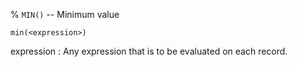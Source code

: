 % `MIN()` -- Minimum value

    min(<expression>)

expression
  : Any expression that is to be evaluated on each record.

